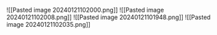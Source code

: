 ![[Pasted image 20240121102000.png]]
![[Pasted image 20240121102008.png]]
![[Pasted image 20240121101948.png]]
![[Pasted image 20240121102035.png]]
